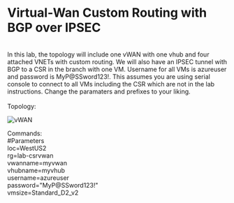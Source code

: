 # Virtual-Wan Custom Routing with BGP over IPSEC
<br>
In this lab, the topology will include one vWAN with one vhub and four attached VNETs with custom routing. We will also have an IPSEC tunnel with BGP to a CSR in the branch with one VM. Username for all VMs is azureuser and password is MyP@SSword123!. This assumes you are using serial console to connect to all VMs including the CSR which are not in the lab instructions. Change the paramaters and prefixes to your liking.
<br>
<br>
Topology:

![vWAN](https://user-images.githubusercontent.com/55964102/170731858-33bb09fc-cc2d-47c7-8c7a-baa08dad480c.jpg)
<br>

Commands:
<br>
#Parameters
<br>
loc=WestUS2
<br>
rg=lab-csrvwan
<br>
vwanname=myvwan
<br>
vhubname=myvhub
<br>
username=azureuser
<br>
password="MyP@SSword123!"
<br>
vmsize=Standard_D2_v2
